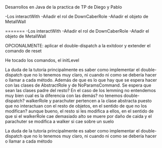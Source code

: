 Desarrollos en Java de la practica de TP de Diego y Pablo

-Los interactWith -Añadir el rol de DownCaberRole -Añadir el objeto de MetallWall

=======
-Los interactWith
-Añadir el rol de DownCaberRole
-Añadir el objeto de MetallWall


OPCIONALMENTE: aplicar el double-dispatch a la exitdoor y extender el comando de reset

He tocado los comandos, el initLevel

La duda de la tutoría principalmente es saber como implementar el double-dispatch que no lo tenemos muy claro, ni cuando ni como se debería hacer o llamar a cada método. 
Además de que es lo que hay que se espera hacer con las clases de AbstractRole y de NoParamsCommand. Se espera que sean las clases padre del resto?
En el caso de los lemming no entendemos muy bien cual es la diferencia con las demás? no tenemos double-dispatch? walkerRole y parachuter pertencen a la clase abstracta puesto que no interactuan con el resto de objetos, en el sentido de que no los modifican? aunque bueno, el resto si les modifica a ellos, en el sentido de que si el walkerRole cae demasiado alto se muere por daño de caida y el parachuter se modifica a walker si cae sobre un suelo

La duda de la tutoría principalmente es saber como implementar el double-dispatch que no lo tenemos muy claro, ni cuando ni como se debería hacer o llamar a cada método
